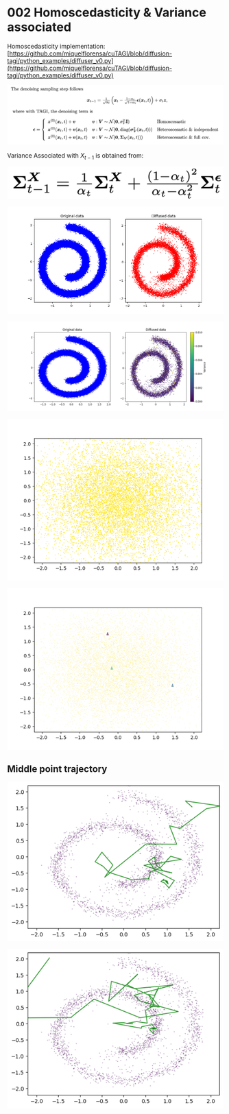 # 002 Homoscedasticity & Variance associated

Homoscedasticity implementation: [https://github.com/miquelflorensa/cuTAGI/blob/diffusion-tagi/python_examples/diffuser_v0.py](https://github.com/miquelflorensa/cuTAGI/blob/diffusion-tagi/python_examples/diffuser_v0.py)

![Screenshot 2024-03-05 at 1.40.08 PM.png](002%20Homoscedasticity%20&%20Variance%20associated%2021122c163d8d4352851d82786dfa9cc0/Screenshot_2024-03-05_at_1.40.08_PM.png)

Variance Associated with $X_{t-1}$ is obtained from:

![Screenshot 2024-03-05 at 1.34.36 PM.png](002%20Homoscedasticity%20&%20Variance%20associated%2021122c163d8d4352851d82786dfa9cc0/Screenshot_2024-03-05_at_1.34.36_PM.png)

![diffusion_swiss_roll.png](002%20Homoscedasticity%20&%20Variance%20associated%2021122c163d8d4352851d82786dfa9cc0/diffusion_swiss_roll.png)

![diffusion_swiss_roll_variance.png](002%20Homoscedasticity%20&%20Variance%20associated%2021122c163d8d4352851d82786dfa9cc0/diffusion_swiss_roll_variance.png)

![diffusion.gif](002%20Homoscedasticity%20&%20Variance%20associated%2021122c163d8d4352851d82786dfa9cc0/diffusion.gif)

![diffusion_with_trajectories.gif](002%20Homoscedasticity%20&%20Variance%20associated%2021122c163d8d4352851d82786dfa9cc0/diffusion_with_trajectories.gif)

## Middle point trajectory

![download-1.png](002%20Homoscedasticity%20&%20Variance%20associated%2021122c163d8d4352851d82786dfa9cc0/download-1.png)

![download.png](002%20Homoscedasticity%20&%20Variance%20associated%2021122c163d8d4352851d82786dfa9cc0/download.png)